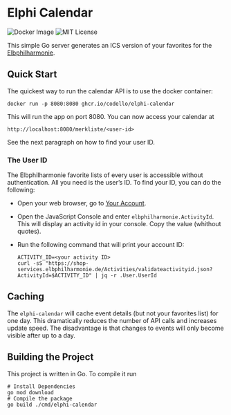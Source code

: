 # Elphi Calendar

![Docker Image](https://github.com/codello/elphi-calendar/actions/workflows/build.yml/badge.svg)
![MIT License](https://img.shields.io/github/license/codello/elphi-calendar)

This simple Go server generates an ICS version of your favorites for the [Elbphilharmonie](http://elbphilharmonie.de).

## Quick Start

The quickest way to run the calendar API is to use the docker container:

```shell
docker run -p 8080:8080 ghcr.io/codello/elphi-calendar
```

This will run the app on port 8080. You can now access your calendar at

```
http://localhost:8080/merkliste/<user-id>
```

See the next paragraph on how to find your user ID.

### The User ID

The Elbphilharmonie favorite lists of every user is accessible without authentication. All you need is the user’s ID. To find your ID, you can do the following:

- Open your web browser, go to [Your Account](https://shop.elbphilharmonie.de/de/meine-daten/).

- Open the JavaScript Console and enter `elbphilharmonie.ActivityId`. This will display an activity id in your console. Copy the value (whithout quotes).

- Run the following command that will print your account ID:
  ```shell
  ACTIVITY_ID=<your activity ID>
  curl -sS "https://shop-services.elbphilharmonie.de/Activities/validateactivityid.json?ActivityId=$ACTIVITY_ID" | jq -r .User.UserId
  ```

## Caching

The `elphi-calendar` will cache event details (but not your favorites list) for one day. This dramatically reduces the number of API calls and increases update speed. The disadvantage is that changes to events will only become visible after up to a day.

## Building the Project

This project is written in Go. To compile it run

```shell
# Install Dependencies
go mod download
# Compile the package
go build ./cmd/elphi-calendar
```

